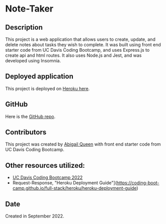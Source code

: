 # Note-Taker

## Description
This project is a web application that allows users to create, update, and delete notes about tasks they wish to complete. It was built using front end starter code from UC Davis Coding Bootcamp, and uses Express.js to create api and html routes. It also uses Node.js and Jest, and was developed using Insomnia. 

## Deployed application
This project is deployed on [Heroku here](https://fathomless-wildwood-50823.herokuapp.com/).

## GitHub
Here is the [GitHub repo](https://github.com/Abi-Queen/Note-Taker). 

## Contributors
This project was created by [Abigail Queen](https://github.com/Abi-Queen.git) with front end starter code from UC Davis Coding Bootcamp.

## Other resources utilized:
- [UC Davis Coding Bootcamp 2022](https://bootcamp.ucdavis.edu/)
- Request-Response, "Heroku Deployment Guide"](https://coding-boot-camp.github.io/full-stack/heroku/heroku-deployment-guide) 

## Date
Created in September 2022.